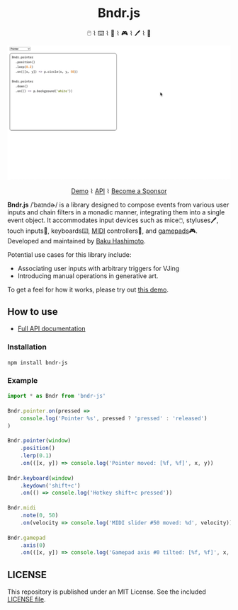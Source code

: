 <div align="center">
	<h1>Bndr.js</h1>
	<p>🖱️ ⌇ ⌨️ ⌇ 🎹 ⌇ 🎮 ⌇ 🖊️ ⌇ 🖕</p>

  <img src="screenshot.gif" />

<a href="https://baku89.github.io/bndr-js/">Demo</a> ⌇ <a href="https://github.com/baku89/bndr-js/blob/main/docs/README.md">API</a> ⌇ <a href="https://github.com/sponsors/baku89">Become a Sponsor</a>

</div>

**Bndr.js** /ˈbaɪndɚ/ is a library designed to compose events from various user inputs and chain filters in a monadic manner, integrating them into a single event object. It accommodates input devices such as mice🖱️, styluses🖊️, touch inputs🖕, keyboards⌨️, [MIDI](https://developer.mozilla.org/en-US/docs/Web/API/Web_MIDI_API) controllers🎹, and [gamepads](https://developer.mozilla.org/en-US/docs/Web/API/Gamepad_API)🎮. Developed and maintained by [Baku Hashimoto](https://baku89.com).

Potential use cases for this library include:

- Associating user inputs with arbitrary triggers for VJing
- Introducing manual operations in generative art.

To get a feel for how it works, please try out [this demo](https://baku89.github.io/bndr-js/).

## How to use

- [Full API documentation](https://github.com/baku89/bndr-js/blob/main/docs/README.md)

### Installation

```
npm install bndr-js
```

### Example

```js
import * as Bndr from 'bndr-js'

Bndr.pointer.on(pressed =>
	console.log('Pointer %s', pressed ? 'pressed' : 'released')
)

Bndr.pointer(window)
	.position()
	.lerp(0.1)
	.on(([x, y]) => console.log('Pointer moved: [%f, %f]', x, y))

Bndr.keyboard(window)
	.keydown('shift+c')
	.on(() => console.log('Hotkey shift+c pressed'))

Bndr.midi
	.note(0, 50)
	.on(velocity => console.log('MIDI slider #50 moved: %d', velocity))

Bndr.gamepad
	.axis(0)
	.on(([x, y]) => console.log('Gamepad axis #0 tilted: [%f, %f]', x, y))
```

## LICENSE

This repository is published under an MIT License. See the included [LICENSE file](./LICENSE).
